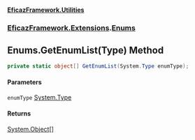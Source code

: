 #### [EficazFramework.Utilities](EficazFrameworkUtilities.md 'EficazFramework Utilities')
### [EficazFramework.Extensions](EficazFrameworkUtilities.md#EficazFramework.Extensions 'EficazFramework.Extensions').[Enums](EficazFramework.Extensions/Enums.md 'EficazFramework.Extensions.Enums')

## Enums.GetEnumList(Type) Method

```csharp
private static object[] GetEnumList(System.Type enumType);
```
#### Parameters

<a name='EficazFramework.Extensions.Enums.GetEnumList(System.Type).enumType'></a>

`enumType` [System.Type](https://docs.microsoft.com/en-us/dotnet/api/System.Type 'System.Type')

#### Returns
[System.Object](https://docs.microsoft.com/en-us/dotnet/api/System.Object 'System.Object')[[]](https://docs.microsoft.com/en-us/dotnet/api/System.Array 'System.Array')